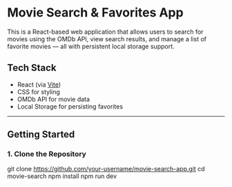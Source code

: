 # Movie Search & Favorites App

This is a React-based web application that allows users to search for movies using the OMDb API, view search results, and manage a list of favorite movies — all with persistent local storage support.

## Tech Stack

- React (via [Vite](https://vitejs.dev/))
- CSS for styling
- OMDb API for movie data
- Local Storage for persisting favorites

---

##  Getting Started

### 1. Clone the Repository
git clone https://github.com/your-username/movie-search-app.git
cd movie-search
npm install
npm run dev

